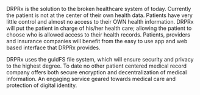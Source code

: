 DRPRx is the solution to the broken healthcare system of today. Currently the patient is 
not at the center of their own health data. Patients have very little control and almost 
no access to their OWN health information. DRPRx will put the patient in charge of his/her health care; allowing the patient to choose who is allowed access to their health records. Patients, providers and insurance companies will benefit from the easy to use app and web based interface that DRPRx provides.

DRPRx uses the guldFS file system, which will ensure security and privacy to the highest degree. To date no other patient centered medical record company offers both secure encryption and decentralization of medical information. An engaging service geared towards medical care and protection of digital identity.

